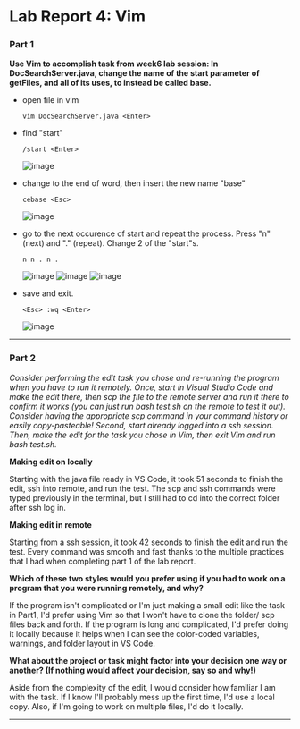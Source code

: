 # Lab Report 4: Vim
### Part 1
 **Use Vim to accomplish task from week6 lab session: In DocSearchServer.java, change the name of the start parameter of getFiles, and all of its uses, to instead be called base.**

- open file in vim
    ```
    vim DocSearchServer.java <Enter>
    ```
- find "start"
    ```
    /start <Enter>
    ```
    ![image](2.png)
- change to the end of word, then insert the new name "base"
    ```
    cebase <Esc>
    ```
    ![image](2_cebase.png)

- go to the next occurence of start and repeat the process. Press "n" (next) and "." (repeat). Change 2 of the "start"s. 
    ```
    n n . n . 
    ```
    ![image](3_wrongstart.png)
    ![image](3_right1.png)
    ![image](3_right2.png)

- save and exit.
    ```
    <Esc> :wq <Enter>
    ```
    ![image](6.png)

---
### Part 2
*Consider performing the edit task you chose and re-running the program when you have to run it remotely. 
Once, start in Visual Studio Code and make the edit there, then scp the file to the remote server and run it there to confirm it works (you can just run bash test.sh on the remote to test it out). Consider having the appropriate scp command in your command history or easily copy-pasteable! Second, start already logged into a ssh session. Then, make the edit for the task you chose in Vim, then exit Vim and run bash test.sh.*

**Making edit on locally**

Starting with the java file ready in VS Code, it took 51 seconds to finish the edit, ssh into remote, and run the test. The scp and ssh commands were typed previously in the terminal, but I still had to cd into the correct folder after ssh log in. 

**Making edit in remote**

Starting from a ssh session, it took 42 seconds to finish the edit and run the test. Every command was smooth and fast thanks to the multiple practices that I had when completing part 1 of the lab report. 

**Which of these two styles would you prefer using if you had to work on a program that you were running remotely, and why?**

If the program isn't complicated or I'm just making a small edit like the task in Part1, I'd prefer using Vim so that I won't have to clone the folder/ scp files back and forth. If the program is long and complicated, I'd prefer doing it locally because it helps when I can see the color-coded variables, warnings, and folder layout in VS Code. 

**What about the project or task might factor into your decision one way or another? (If nothing would affect your decision, say so and why!)**

Aside from the complexity of the edit, I would consider how familiar I am with the task. If I know I'll probably mess up the first time, I'd use a local copy. Also, if I'm going to work on multiple files, I'd do it locally.

---